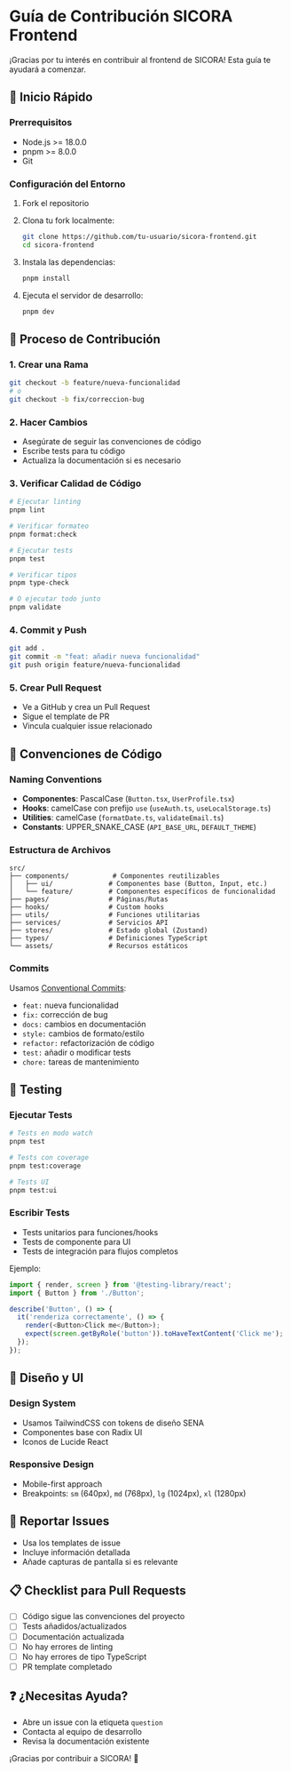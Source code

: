 # Guía de Contribución SICORA Frontend

¡Gracias por tu interés en contribuir al frontend de SICORA! Esta guía te ayudará a comenzar.

## 🚀 Inicio Rápido

### Prerrequisitos

- Node.js >= 18.0.0
- pnpm >= 8.0.0
- Git

### Configuración del Entorno

1. Fork el repositorio
2. Clona tu fork localmente:

   ```bash
   git clone https://github.com/tu-usuario/sicora-frontend.git
   cd sicora-frontend
   ```

3. Instala las dependencias:

   ```bash
   pnpm install
   ```

4. Ejecuta el servidor de desarrollo:
   ```bash
   pnpm dev
   ```

## 📝 Proceso de Contribución

### 1. Crear una Rama

```bash
git checkout -b feature/nueva-funcionalidad
# o
git checkout -b fix/correccion-bug
```

### 2. Hacer Cambios

- Asegúrate de seguir las convenciones de código
- Escribe tests para tu código
- Actualiza la documentación si es necesario

### 3. Verificar Calidad de Código

```bash
# Ejecutar linting
pnpm lint

# Verificar formateo
pnpm format:check

# Ejecutar tests
pnpm test

# Verificar tipos
pnpm type-check

# O ejecutar todo junto
pnpm validate
```

### 4. Commit y Push

```bash
git add .
git commit -m "feat: añadir nueva funcionalidad"
git push origin feature/nueva-funcionalidad
```

### 5. Crear Pull Request

- Ve a GitHub y crea un Pull Request
- Sigue el template de PR
- Vincula cualquier issue relacionado

## 🎯 Convenciones de Código

### Naming Conventions

- **Componentes**: PascalCase (`Button.tsx`, `UserProfile.tsx`)
- **Hooks**: camelCase con prefijo `use` (`useAuth.ts`, `useLocalStorage.ts`)
- **Utilities**: camelCase (`formatDate.ts`, `validateEmail.ts`)
- **Constants**: UPPER_SNAKE_CASE (`API_BASE_URL`, `DEFAULT_THEME`)

### Estructura de Archivos

```
src/
├── components/           # Componentes reutilizables
│   ├── ui/              # Componentes base (Button, Input, etc.)
│   └── feature/         # Componentes específicos de funcionalidad
├── pages/               # Páginas/Rutas
├── hooks/               # Custom hooks
├── utils/               # Funciones utilitarias
├── services/            # Servicios API
├── stores/              # Estado global (Zustand)
├── types/               # Definiciones TypeScript
└── assets/              # Recursos estáticos
```

### Commits

Usamos [Conventional Commits](https://www.conventionalcommits.org/):

- `feat:` nueva funcionalidad
- `fix:` corrección de bug
- `docs:` cambios en documentación
- `style:` cambios de formato/estilo
- `refactor:` refactorización de código
- `test:` añadir o modificar tests
- `chore:` tareas de mantenimiento

## 🧪 Testing

### Ejecutar Tests

```bash
# Tests en modo watch
pnpm test

# Tests con coverage
pnpm test:coverage

# Tests UI
pnpm test:ui
```

### Escribir Tests

- Tests unitarios para funciones/hooks
- Tests de componente para UI
- Tests de integración para flujos completos

Ejemplo:

```typescript
import { render, screen } from '@testing-library/react';
import { Button } from './Button';

describe('Button', () => {
  it('renderiza correctamente', () => {
    render(<Button>Click me</Button>);
    expect(screen.getByRole('button')).toHaveTextContent('Click me');
  });
});
```

## 🎨 Diseño y UI

### Design System

- Usamos TailwindCSS con tokens de diseño SENA
- Componentes base con Radix UI
- Iconos de Lucide React

### Responsive Design

- Mobile-first approach
- Breakpoints: `sm` (640px), `md` (768px), `lg` (1024px), `xl` (1280px)

## 🚨 Reportar Issues

- Usa los templates de issue
- Incluye información detallada
- Añade capturas de pantalla si es relevante

## 📋 Checklist para Pull Requests

- [ ] Código sigue las convenciones del proyecto
- [ ] Tests añadidos/actualizados
- [ ] Documentación actualizada
- [ ] No hay errores de linting
- [ ] No hay errores de tipo TypeScript
- [ ] PR template completado

## ❓ ¿Necesitas Ayuda?

- Abre un issue con la etiqueta `question`
- Contacta al equipo de desarrollo
- Revisa la documentación existente

¡Gracias por contribuir a SICORA! 🎉
